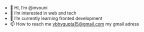 - 👋 Hi, I’m @invouni
- 👀 I’m interested in web and tech
- 🌱 I’m currently learning fronted development 
- 📫 How to reach me vbhvgupta15@gmail.com my gmail adress

<!---
invouni/invouni is a ✨ special ✨ repository because its `README.md` (this file) appears on your GitHub profile.
You can click the Preview link to take a look at your changes.
--->
